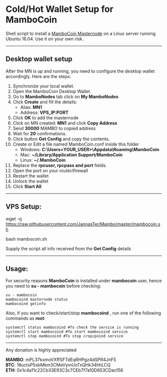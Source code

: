 # Cold/Hot Wallet Setup for MamboCoin
Shell script to install a [MamboCoin Masternode](http://mambocoin.com) on a Linux server running Ubuntu 16.04. Use it on your own risk.

***

## Desktop wallet setup  

After the MN is up and running, you need to configure the desktop wallet accordingly. Here are the steps:
1.  Synchronize your local wallet.
2.  Open the MamboCoin Desktop Wallet.  
3.  Go to **MamboNodes** tab click on **My MamboNodes**
4.  Click **Create** and fill the details:  
    * Alias: **MN1**  
    * Address: **VPS_IP:PORT**  
5.  Click **OK** to add the masternode
6.  Click on MN created: **MN1** and click **Copy Address** 
7.  Send **30000** MAMBO to copied address
8.  Wait for **20** confirmations.
9.  Click button **Get Config** and copy the contents.
10. Create or Edit a file named MamboCoin.conf inside this folder
    * Windows:  **C:\Users<YOUR_USER>\Appdata\Roaming\MamboCoin**  
    * Mac:      **~/Library/Application Support/MamboCoin** 
    * Linux:    **~/.MamboCoin**
11. Replace the **rpcuser, rpcpass and port** fields.
12. Open the port on your router/firewall
13. Restart the wallet
14. Unlock the wallet
15.  Click **Start All** 

***

## VPS Setup:  

wget -q https://raw.githubusercontent.com/JannasTer/Mambo/master/mambocoin.sh

bash mambocoin.sh

Supply the script all info received from the **Get Config** details

***

## Usage:  

For security reasons **MamboCoin** is installed under **mambocoin** user, hence you need to **su - mambocoin** before checking:    

```
su - mambocoin
mambocoind masternode status
mambocoind getinfo
```  
Also, if you want to check/start/stop **mambocoind** , run one of the following commands as **root**:
```
systemctl status mambocoind #To check the service is running  
systemctl start mambocoind #To start mambocoind service  
systemctl stop mambocoind #To stop cropcpoind service  
```


***

  
Any donation is highly appreciated  

**MAMBO**: mPL37kxmoVXffSFTdEqRHPgz4dSPR4JnF5   
**BTC**: 18uctxP5sbMkm3CMeVymUoTxQHk34hhLCQ  
**ETH**: 0x1c4a11c22Cb33E93C3c7CEb7f7a10D653CDacf56  

